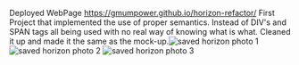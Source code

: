 Deployed WebPage https://gmumpower.github.io/horizon-refactor/
First Project that implemented the use of proper semantics. Instead of DIV's and SPAN tags all being used with no real way of knowing what is what. Cleaned it up and made it the same as the mock-up.![saved horizon photo 1](https://user-images.githubusercontent.com/60993926/154637461-42b87645-429e-4192-b348-22124906513c.png)
![saved horizon photo 2](https://user-images.githubusercontent.com/60993926/154637470-0d74594a-e10c-467b-aded-4cb443d49aa9.png)
![saved horizon photo 3](https://user-images.githubusercontent.com/60993926/154637474-d21a1736-d001-406c-8c1a-2ce03a25a7be.png)
